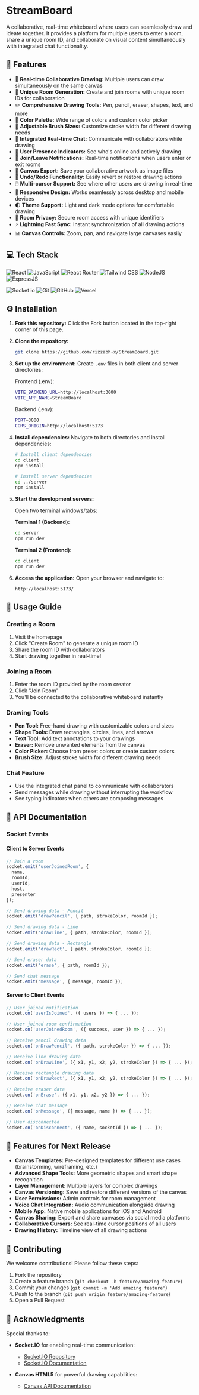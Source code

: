 # StreamBoard


A collaborative, real-time whiteboard where users can seamlessly draw and ideate together. It provides a platform for multiple users to enter a room, share a unique room ID, and collaborate on visual content simultaneously with integrated chat functionality.

## 🔮 Features

- 🎨 **Real-time Collaborative Drawing:** Multiple users can draw simultaneously on the same canvas
- 🚀 **Unique Room Generation:** Create and join rooms with unique room IDs for collaboration
- ✏️ **Comprehensive Drawing Tools:** Pen, pencil, eraser, shapes, text, and more
- 🎨 **Color Palette:** Wide range of colors and custom color picker
- 📏 **Adjustable Brush Sizes:** Customize stroke width for different drawing needs
- 💬 **Integrated Real-time Chat:** Communicate with collaborators while drawing
- 👥 **User Presence Indicators:** See who's online and actively drawing
- 📣 **Join/Leave Notifications:** Real-time notifications when users enter or exit rooms
- 💾 **Canvas Export:** Save your collaborative artwork as image files
- 🔄 **Undo/Redo Functionality:** Easily revert or restore drawing actions
- 🖱️ **Multi-cursor Support:** See where other users are drawing in real-time
- 📱 **Responsive Design:** Works seamlessly across desktop and mobile devices
- 🌓 **Theme Support:** Light and dark mode options for comfortable drawing
- 🔐 **Room Privacy:** Secure room access with unique identifiers
- ⚡ **Lightning Fast Sync:** Instant synchronization of all drawing actions
- 📊 **Canvas Controls:** Zoom, pan, and navigate large canvases easily

## 💻 Tech Stack

![React](https://img.shields.io/badge/React-20232A?style=for-the-badge&logo=react&logoColor=61DAFB)
![JavaScript](https://img.shields.io/badge/TypeScript-007ACC?style=for-the-badge&logo=typescript&logoColor=white)
![React Router](https://img.shields.io/badge/React_Router-CA4245?style=for-the-badge&logo=react-router&logoColor=white)
![Tailwind CSS](https://img.shields.io/badge/Tailwind_CSS-38B2AC?style=for-the-badge&logo=tailwind-css&logoColor=white)
![NodeJS](https://img.shields.io/badge/Node.js-43853D?style=for-the-badge&logo=node.js&logoColor=white)
![ExpressJS](https://img.shields.io/badge/Express.js-404D59?style=for-the-badge)

![Socket io](https://img.shields.io/badge/Socket.io-ffffff?style=for-the-badge)
![Git](https://img.shields.io/badge/GIT-E44C30?style=for-the-badge&logo=git&logoColor=white)
![GitHub](https://img.shields.io/badge/GitHub-100000?style=for-the-badge&logo=github&logoColor=white)
![Vercel](https://img.shields.io/badge/Vercel-000000?style=for-the-badge&logo=vercel&logoColor=white)

## ⚙️ Installation

1. **Fork this repository:** Click the Fork button located in the top-right corner of this page.
2. **Clone the repository:**
   ```bash
   git clone https://github.com/rizzabh-x/StreamBoard.git
   ```
3. **Set up the environment:**
   Create `.env` files in both client and server directories:

   Frontend (.env):
   ```bash
   VITE_BACKEND_URL=http://localhost:3000
   VITE_APP_NAME=StreamBoard
   ```

   Backend (.env):
   ```bash
   PORT=3000
   CORS_ORIGIN=http://localhost:5173
   ```

4. **Install dependencies:**
   Navigate to both directories and install dependencies:
   ```bash
   # Install client dependencies
   cd client
   npm install

   # Install server dependencies
   cd ../server
   npm install
   ```

5. **Start the development servers:**
   
   Open two terminal windows/tabs:
   
   **Terminal 1 (Backend):**
   ```bash
   cd server
   npm run dev
   ```
   
   **Terminal 2 (Frontend):**
   ```bash
   cd client
   npm run dev
   ```

6. **Access the application:**
   Open your browser and navigate to:
   ```
   http://localhost:5173/
   ```


## 🎨 Usage Guide

### Creating a Room
1. Visit the homepage
2. Click "Create Room" to generate a unique room ID
3. Share the room ID with collaborators
4. Start drawing together in real-time!

### Joining a Room
1. Enter the room ID provided by the room creator
2. Click "Join Room"
3. You'll be connected to the collaborative whiteboard instantly

### Drawing Tools
- **Pen Tool:** Free-hand drawing with customizable colors and sizes
- **Shape Tools:** Draw rectangles, circles, lines, and arrows
- **Text Tool:** Add text annotations to your drawings
- **Eraser:** Remove unwanted elements from the canvas
- **Color Picker:** Choose from preset colors or create custom colors
- **Brush Size:** Adjust stroke width for different drawing needs

### Chat Feature
- Use the integrated chat panel to communicate with collaborators
- Send messages while drawing without interrupting the workflow
- See typing indicators when others are composing messages

## 📱 API Documentation

### Socket Events

#### Client to Server Events
```javascript
// Join a room
socket.emit('userJoinedRoom', { 
  name, 
  roomId, 
  userId, 
  host, 
  presenter 
});

// Send drawing data - Pencil
socket.emit('drawPencil', { path, strokeColor, roomId });

// Send drawing data - Line
socket.emit('drawLine', { path, strokeColor, roomId });

// Send drawing data - Rectangle
socket.emit('drawRect', { path, strokeColor, roomId });

// Send eraser data
socket.emit('erase', { path, roomId });

// Send chat message
socket.emit('message', { message, roomId });
```

#### Server to Client Events
```javascript
// User joined notification
socket.on('userIsJoined', ({ users }) => { ... });

// User joined room confirmation
socket.on('userJoinedRoom', ({ success, user }) => { ... });

// Receive pencil drawing data
socket.on('onDrawPencil', ({ path, strokeColor }) => { ... });

// Receive line drawing data
socket.on('onDrawLine', ({ x1, y1, x2, y2, strokeColor }) => { ... });

// Receive rectangle drawing data
socket.on('onDrawRect', ({ x1, y1, x2, y2, strokeColor }) => { ... });

// Receive eraser data
socket.on('onErase', ({ x1, y1, x2, y2 }) => { ... });

// Receive chat message
socket.on('onMessage', ({ message, name }) => { ... });

// User disconnected
socket.on('onDisconnect', ({ name, socketId }) => { ... });
```

## 🔮 Features for Next Release

- **Canvas Templates:** Pre-designed templates for different use cases (brainstorming, wireframing, etc.)
- **Advanced Shape Tools:** More geometric shapes and smart shape recognition
- **Layer Management:** Multiple layers for complex drawings
- **Canvas Versioning:** Save and restore different versions of the canvas
- **User Permissions:** Admin controls for room management
- **Voice Chat Integration:** Audio communication alongside drawing
- **Mobile App:** Native mobile applications for iOS and Android
- **Canvas Sharing:** Export and share canvases via social media platforms
- **Collaborative Cursors:** See real-time cursor positions of all users
- **Drawing History:** Timeline view of all drawing actions

## 🤝 Contributing

We welcome contributions! Please follow these steps:

1. Fork the repository
2. Create a feature branch (`git checkout -b feature/amazing-feature`)
3. Commit your changes (`git commit -m 'Add amazing feature'`)
4. Push to the branch (`git push origin feature/amazing-feature`)
5. Open a Pull Request

## 🙏 Acknowledgments

Special thanks to:

- **Socket.IO** for enabling real-time communication:
  - [Socket.IO Repository](https://github.com/socketio/socket.io)
  - [Socket.IO Documentation](https://socket.io/docs/)

- **Canvas HTML5** for powerful drawing capabilities:
  - [Canvas API Documentation](https://developer.mozilla.org/en-US/docs/Web/API/Canvas_API)
